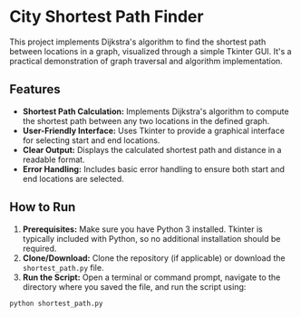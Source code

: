 # City Shortest Path Finder

This project implements Dijkstra's algorithm to find the shortest path between locations in a graph, visualized through a simple Tkinter GUI.  It's a practical demonstration of graph traversal and algorithm implementation.

## Features

* **Shortest Path Calculation:** Implements Dijkstra's algorithm to compute the shortest path between any two locations in the defined graph.
* **User-Friendly Interface:**  Uses Tkinter to provide a graphical interface for selecting start and end locations.
* **Clear Output:** Displays the calculated shortest path and distance in a readable format.
* **Error Handling:** Includes basic error handling to ensure both start and end locations are selected.

## How to Run

1. **Prerequisites:** Make sure you have Python 3 installed.  Tkinter is typically included with Python, so no additional installation should be required.
2. **Clone/Download:** Clone the repository (if applicable) or download the `shortest_path.py` file.
3. **Run the Script:** Open a terminal or command prompt, navigate to the directory where you saved the file, and run the script using:

```bash
python shortest_path.py
